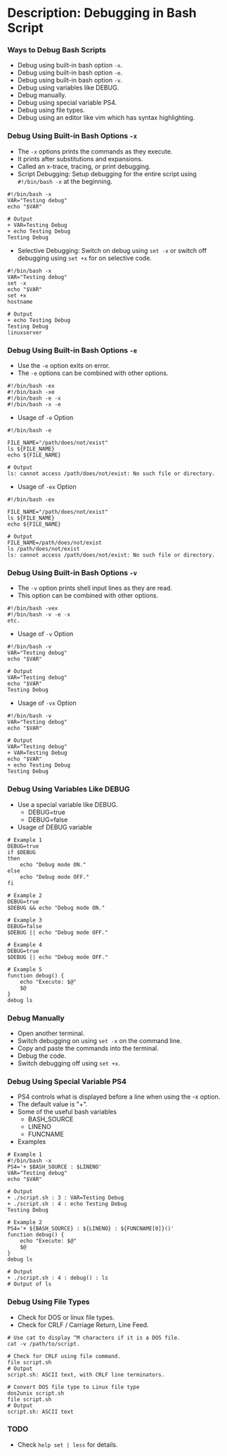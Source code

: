 # Description: Debugging in Bash Script

### Ways to Debug Bash Scripts
* Debug using built-in bash option `-x`.
* Debug using built-in bash option `-e`.
* Debug using built-in bash option `-v`.
* Debug using variables like DEBUG.
* Debug manually.
* Debug using special variable PS4.
* Debug using file types.
* Debug using an editor like vim which has syntax highlighting.

### Debug Using Built-in Bash Options `-x` 
* The `-x` options prints the commands as they execute.
* It prints after substitutions and expansions.
* Called an x-trace, tracing, or print debugging.
* Script Debugging: Setup debugging for the entire script using `#!/bin/bash -x` at the beginning.
``` 
#!/bin/bash -x
VAR="Testing debug"
echo "$VAR"

# Output
+ VAR=Testing Debug
+ echo Testing Debug
Testing Debug
```
* Selective Debugging: Switch on debug using `set -x` or switch off debugging using `set +x` for on selective code.
``` 
#!/bin/bash -x
VAR="Testing debug"
set -x
echo "$VAR"
set +x
hostname

# Output
+ echo Testing Debug
Testing Debug
linuxserver
```

### Debug Using Built-in Bash Options `-e` 
* Use the `-e` option exits on error.
* The `-e` options can be combined with other options.
``` 
#!/bin/bash -ex
#!/bin/bash -xe
#!/bin/bash -e -x
#!/bin/bash -x -e
```
* Usage of `-e` Option
```
#!/bin/bash -e

FILE_NAME="/path/does/not/exist"
ls ${FILE_NAME}
echo ${FILE_NAME}

# Output
ls: cannot access /path/does/not/exist: No such file or directory.
```
* Usage of `-ex` Option
```
#!/bin/bash -ex

FILE_NAME="/path/does/not/exist"
ls ${FILE_NAME}
echo ${FILE_NAME}

# Output
FILE_NAME=/path/does/not/exist
ls /path/does/not/exist
ls: cannot access /path/does/not/exist: No such file or directory.
```

### Debug Using Built-in Bash Options `-v`
* The `-v` option prints shell input lines as they are read.
* This option can be combined with other options.
``` 
#!/bin/bash -vex
#!/bin/bash -v -e -x
etc.
```
* Usage of `-v` Option
``` 
#!/bin/bash -v
VAR="Testing debug"
echo "$VAR"

# Output
VAR="Testing debug"
echo "$VAR"
Testing Debug
```
* Usage of `-vx` Option
``` 
#!/bin/bash -v
VAR="Testing debug"
echo "$VAR"

# Output
VAR="Testing debug"
+ VAR=Testing Debug
echo "$VAR"
+ echo Testing Debug
Testing Debug
```

### Debug Using Variables Like DEBUG 
* Use a special variable like DEBUG.
    - DEBUG=true
    - DEBUG=false
* Usage of DEBUG variable
``` 
# Example 1
DEBUG=true
if $DEBUG
then
    echo "Debug mode ON."
else
    echo "Debug mode OFF."
fi

# Example 2
DEBUG=true
$DEBUG && echo "Debug mode ON."

# Example 3
DEBUG=false
$DEBUG || echo "Debug mode OFF."

# Example 4
DEBUG=true
$DEBUG || echo "Debug mode OFF."

# Example 5
function debug() {
    echo "Execute: $@"
    $@
}
debug ls
```

### Debug Manually
* Open another terminal.
* Switch debugging on using `set -x` on the command line.
* Copy and paste the commands into the terminal.
* Debug the code.
* Switch debugging off using `set +x`.

### Debug Using Special Variable PS4
* PS4 controls what is displayed before a line when using the -x option.
* The default value is "+".
* Some of the useful bash variables
    - BASH_SOURCE
    - LINENO
    - FUNCNAME
* Examples
``` 
# Example 1
#!/bin/bash -x
PS4='+ $BASH_SOURCE : $LINENO'
VAR="Testing debug"
echo "$VAR"

# Output
+ ./script.sh : 3 : VAR=Testing Debug
+ ./script.sh : 4 : echo Testing Debug
Testing Debug

# Example 2
PS4='+ ${BASH_SOURCE} : ${LINENO} : ${FUNCNAME[0]}()'
function debug() {
    echo "Execute: $@"
    $@
}
debug ls

# Output
+ ./script.sh : 4 : debug() : ls
# Output of ls
```  

### Debug Using File Types
* Check for DOS or linux file types.
* Check for CRLF / Carriage Return, Line Feed.
```
# Use cat to display ^M characters if it is a DOS file.
cat -v /path/to/script.

# Check for CRLF using file command.
file script.sh
# Output
script.sh: ASCII text, with CRLF line terminators.

# Convert DOS file type to Linux file type
dos2unix script.sh
file script.sh
# Output
script.sh: ASCII text
```

### TODO
* Check `help set | less` for details.
